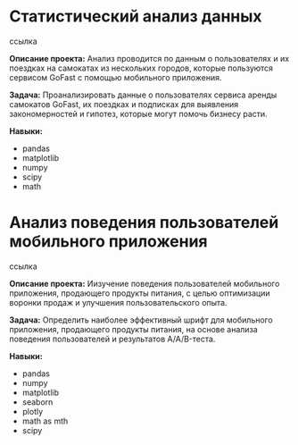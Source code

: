 # Статистический анализ данных

ссылка

**Описание проекта:** Анализ проводится по данным о пользователях и их поездках на самокатах из нескольких городов, которые пользуются сервисом GoFast с помощью мобильного приложения.

**Задача:** Проанализировать данные о пользователях сервиса аренды самокатов GoFast, их поездках и подписках для выявления закономерностей и гипотез, которые могут помочь бизнесу расти.

**Навыки:**
- pandas
- matplotlib
- numpy
- scipy
- math
# Анализ поведения пользователей мобильного приложения

ссылка

**Описание проекта:** Иизучение поведения пользователей мобильного приложения, продающего продукты питания, с целью оптимизации воронки продаж и улучшения пользовательского опыта.

**Задача:** Определить наиболее эффективный шрифт для мобильного приложения, продающего продукты питания, на основе анализа поведения пользователей и результатов A/A/B-теста.

**Навыки:**
- pandas
- numpy
- matplotlib
- seaborn
- plotly
- math as mth
- scipy
